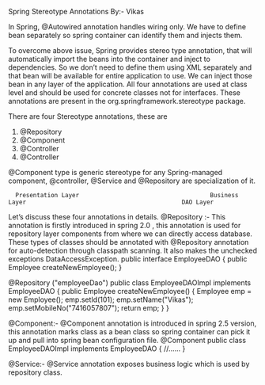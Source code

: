 Spring Stereotype Annotations
 By:- Vikas

In Spring, @Autowired annotation handles wiring only. We have to define bean separately so spring container can identify them and injects them.

To overcome above issue, Spring provides stereo type annotation, that will automatically import the beans into the container and inject to dependencies. So we don’t need to define them using XML separately and that bean will be available for entire application to use. We can inject those bean in any layer of the application. All four annotations are used at class level and should be used for concrete classes not for interfaces.
These annotations are present in the org.springframework.stereotype package.

There are four Stereotype annotations, these are 
1.	@Repository
2.	@Component
3.	@Controller
4.	@Controller

@Component type is generic stereotype for any Spring-managed component,  @controller, @Service and @Repository are specialization of it.

			





	

      Presentation Layer                                     Business Layer                                            DAO Layer
Let’s discuss these four annotations in details.
@Repository :- This annotation is firstly introduced in spring 2.0 , this annotation is used for repository layer components from where we can directly access database.
These types of classes should be annotated with @Repository annotation for auto-detection through classpath scanning. It also makes the unchecked exceptions DataAccessException.
public interface EmployeeDAO 
{
    public Employee createNewEmployee();
}
 
@Repository ("employeeDao")
public class EmployeeDAOImpl implements EmployeeDAO
{
    public Employee createNewEmployee()
    {
        Employee emp = new Employee();
        emp.setId(101);
        emp.setName("Vikas");
        emp.setMobileNo("7416057807");
        return emp;
    }
}

@Component:-
@Component annotation is introduced in spring 2.5 version, this annotation marks class as a bean class so spring container can pick it up and pull into spring bean configuration file. 
@Component
public class EmployeeDAOImpl implements EmployeeDAO
{
//……
}

@Service:-
@Service annotation  exposes business logic which is used by repository class.  
